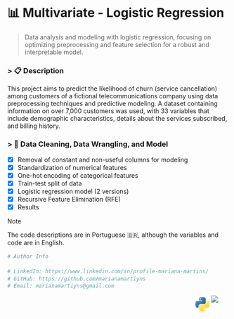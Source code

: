 # 📊 Multivariate - Logistic Regression

> Data analysis and modeling with logistic regression, focusing on optimizing preprocessing and feature selection for a robust and interpretable model.

### > 📋 Description

This project aims to predict the likelihood of churn (service cancellation) among customers of a fictional telecommunications company using data preprocessing techniques and predictive modeling. A dataset containing information on over 7,000 customers was used, with 33 variables that include demographic characteristics, details about the services subscribed, and billing history.

### > 🧩 Data Cleaning, Data Wrangling, and Model

- [x] Removal of constant and non-useful columns for modeling  
- [x] Standardization of numerical features  
- [x] One-hot encoding of categorical features  
- [x] Train-test split of data  
- [x] Logistic regression model (2 versions)  
- [x] Recursive Feature Elimination (RFE)  
- [x] Results  

> [!NOTE]  
> The code descriptions are in Portuguese 🇧🇷, although the variables and code are in English.

```py
# Author Info

# LinkedIn: https://www.linkedin.com/in/profile-mariana-martins/
# GitHub: https://github.com/marianamartiyns
# Email: marianamartiyns@gmail.com
```

<img align="right" width ='40px' src ='https://img.icons8.com/?size=100&id=lOqoeP2Zy02f&format=png&color=000000'> </a>
<img align="right" width ='40px' src ='https://raw.githubusercontent.com/devicons/devicon/master/icons/python/python-original.svg'> </a>
